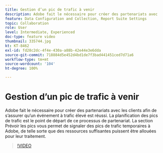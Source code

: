 ```yaml
---
title: Gestion d’un pic de trafic à venir
description: Adobe fait le nécessaire pour créer des partenariats avec les clients afin de s’assurer qu’un événement à trafic élevé est réussi. La planification des pics de trafic est le point de départ de ce processus de partenariat. La section Prévoir les pics vous permet de signaler des pics de trafic temporaires à Adobe, de telle sorte que des ressources suffisantes puissent être allouées pour leur traitement.
feature: Data Configuration and Collection, Report Suite Settings
topic: Collaboration
role: User
level: Intermediate, Experienced
doc-type: feature video
thumbnail: 335744.jpg
kt: KT-8462
exl-id: fd28c2dc-4f4e-430a-a88b-42e44e3e6dda
source-git-commit: 718884d5e452d4bd1de7f3bad441451ced7d71a6
workflow-type: tm+mt
source-wordcount: '104'
ht-degree: 100%

---
```


# Gestion d’un pic de trafic à venir

Adobe fait le nécessaire pour créer des partenariats avec les clients afin de s’assurer qu’un événement à trafic élevé est réussi. La planification des pics de trafic est le point de départ de ce processus de partenariat. La section Prévoir les pics vous permet de signaler des pics de trafic temporaires à Adobe, de telle sorte que des ressources suffisantes puissent être allouées pour leur traitement.

>[!VIDEO](https://video.tv.adobe.com/v/3418698/?quality=12&learn=on&captions=fre_fr)
